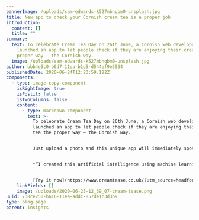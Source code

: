```yaml
---
bannerImage: /uploads/sam-edwards-k527mbnqbm0-unsplash.jpg
title: New app to check your Cornish cream tea is a proper job
introduction:
  content: []
  title: ""
summary:
  text: To celebrate Cream Tea Day on 26th June, a Cornish web developer has
    launched an app to let people check if they are enjoying their cream tea the
    proper way – the Cornish way.
  image: /uploads/sam-edwards-k527mbnqbm0-unsplash.jpg
author: bbb4e5c0-b6d7-11ea-b1d5-d544ef9e5564
publishedDate: 2020-06-24T12:23:59.182Z
components:
  - type: image-copy-component
    isRightImage: true
    isPostit: false
    isTwoColumns: false
    content:
      - type: markdown-component
        text: >-
          To celebrate Cream Tea Day on 26th June, a Cornish web developer has
          launched an app to let people check if they are enjoying their cream
          tea the proper way – the Cornish way. 


          Just upload a photo and this unique app will immediately spot if your cream tea is a proper job, with the jam and the cream the right way round! Barney Nicholls, who created the app, says: 


          *“I created this artificial intelligence using machine learning and training a neural network to recognise the difference between Cornish and Devon cream teas. Why, you ask? Well, why not! It's a bit of fun and may help people enjoy their cream tea the proper way. Hope you enjoy it - and enjoy your cream tea even more.”*


          [Try it now](https://www.creamtease.co.uk/?utm_source=headforwards&utm_medium=referral)
    linkFields: []
    image: /uploads/2020-06-25-12_39_07-cream-tease.png
uuid: 738ce250-b616-11ea-addc-857de1c3d3b9
type: blog-page
parent: insights
---
```

